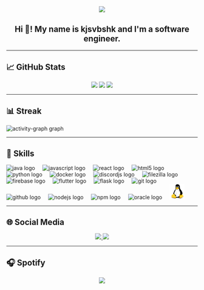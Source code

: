 <div align="center">
  <img height="150" src="https://i.pinimg.com/originals/57/61/5b/57615b8c0092a66c1d4058b1692955cc.gif"  />
</div>
<h2 align="center">Hi 👋! My name is kjsvbshk and I'm a software engineer.</h2>

---

## &#x1f4c8; GitHub Stats
<div align="center">
  <img src="https://github-readme-stats.vercel.app/api?username=kjsvbshk&show_icons=true&theme=discord_old_blurple&count_private=true&hide_border=true" height="150" />
  <img src="https://streak-stats.demolab.com?user=kjsvbshk&theme=discord_old_blurple&hide_border=true&border_radius=5" height="150" />
  <img src="https://github-readme-stats.vercel.app/api/top-langs/?username=kjsvbshk&layout=compact&theme=discord_old_blurple&hide_border=true" height="150" />
</div>

---
## 📊 Streak
  <img src="https://github-readme-activity-graph.vercel.app/graph?username=kjsvbshk&theme=modern-lilac&area=true&hide_border=true" height="150" alt="activity-graph graph"  />
</div>

---


## &#x1f4aa; Skills

<div align="left">
  <img src="https://cdn.jsdelivr.net/gh/devicons/devicon/icons/java/java-original.svg" height="40" alt="java logo"  />
  <img width="12" />
  <img src="https://cdn.jsdelivr.net/gh/devicons/devicon/icons/javascript/javascript-original.svg" height="40" alt="javascript logo"  />
  <img width="12" />
  <img src="https://cdn.jsdelivr.net/gh/devicons/devicon/icons/react/react-original.svg" height="40" alt="react logo"  />
  <img width="12" />
  <img src="https://cdn.jsdelivr.net/gh/devicons/devicon/icons/html5/html5-original.svg" height="40" alt="html5 logo"  />
  <img width="12" />
  <img src="https://cdn.jsdelivr.net/gh/devicons/devicon/icons/python/python-original.svg" height="40" alt="python logo"  />
  <img width="12" />
  <img src="https://cdn.jsdelivr.net/gh/devicons/devicon/icons/docker/docker-original.svg" height="40" alt="docker logo"  />
  <img width="12" />
  <img src="https://cdn.jsdelivr.net/gh/devicons/devicon/icons/discordjs/discordjs-original.svg" height="40" alt="discordjs logo"  />
  <img width="12" />
  <img src="https://cdn.jsdelivr.net/gh/devicons/devicon/icons/filezilla/filezilla-plain.svg" height="40" alt="filezilla logo"  />
  <img width="12" />
  <img src="https://cdn.jsdelivr.net/gh/devicons/devicon/icons/firebase/firebase-plain.svg" height="40" alt="firebase logo"  />
  <img width="12" />
  <img src="https://cdn.jsdelivr.net/gh/devicons/devicon/icons/flutter/flutter-original.svg" height="40" alt="flutter logo"  />
  <img width="12" />
  <img src="https://cdn.jsdelivr.net/gh/devicons/devicon/icons/flask/flask-original.svg" height="40" alt="flask logo"  />
  <img width="12" />
  <img src="https://cdn.jsdelivr.net/gh/devicons/devicon/icons/git/git-original.svg" height="40" alt="git logo"  />
  <img width="12" />
  <img src="https://cdn.jsdelivr.net/gh/devicons/devicon/icons/github/github-original.svg" height="40" alt="github logo"  />
  <img width="12" />
  <img src="https://cdn.jsdelivr.net/gh/devicons/devicon/icons/nodejs/nodejs-original.svg" height="40" alt="nodejs logo"  />
  <img width="12" />
  <img src="https://cdn.jsdelivr.net/gh/devicons/devicon/icons/npm/npm-original-wordmark.svg" height="40" alt="npm logo"  />
  <img width="12" />
  <img src="https://cdn.jsdelivr.net/gh/devicons/devicon/icons/oracle/oracle-original.svg" height="40" alt="oracle logo"  />
  <img width="12" />
  <img src="https://raw.githubusercontent.com/devicons/devicon/master/icons/linux/linux-original.svg" height ="40" alt="linux logo" />
</div>


---

## &#x1f310; Social Media

<div align="center">
  <a href="https://www.linkedin.com/in/kjsvbshk" target="_blank">
    <img src="https://raw.githubusercontent.com/maurodesouza/profile-readme-generator/master/src/assets/icons/social/linkedin/default.svg" width="40" />
  </a>
  <a href="https://discord.com/users/kjsvbshk" target="_blank">
    <img src="https://raw.githubusercontent.com/maurodesouza/profile-readme-generator/master/src/assets/icons/social/discord/default.svg" width="40" />
  </a>
</div>

---

##  🎧 Spotify 
<div align="center">
  <a href="https://open.spotify.com/user/31p3svvalswbtyzc32mlu7kxye6y">
    <img src="https://spotify-recently-played-readme.vercel.app/api?user=31p3svvalswbtyzc32mlu7kxye6y&count=5&unique=false"/>
  </a>
</div>
